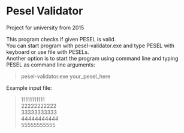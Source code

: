# Pesel Validator
Project for university from 2015

This program checks if given PESEL is valid.  
You can start program with pesel-validator.exe and type PESEL with keyboard or use file with PESELs.  
Another option is to start the program using command line and typing PESEL as command line arguments:  
>pesel-validator.exe your_pesel_here
  
Example input file:
>11111111111  
>22222222222  
>33333333333  
>44444444444  
>55555555555